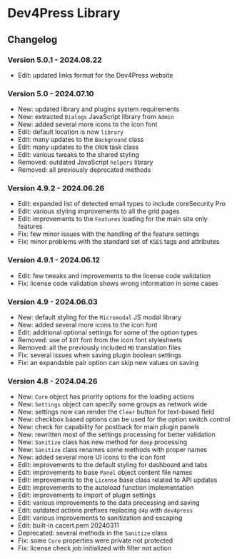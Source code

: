 # Dev4Press Library

## Changelog

### Version 5.0.1 - 2024.08.22

* Edit: updated links format for the Dev4Press website

### Version 5.0 - 2024.07.10

* New: updated library and plugins system requirements
* New: extracted `Dialogs` JavaScript library from `Admin`
* New: added several more icons to the icon font
* Edit: default location is now `library`
* Edit: many updates to the `Background` class
* Edit: many updates to the `CRON` task class
* Edit: various tweaks to the shared styling
* Removed: outdated JavaScript `helpers` library
* Removed: all previously deprecated methods

### Version 4.9.2 - 2024.06.26

* Edit: expanded list of detected email types to include coreSecurity Pro
* Edit: various styling improvements to all the grid pages
* Edit: improvements to the `Features` loading for the main site only features
* Fix: few minor issues with the handling of the feature settings
* Fix: minor problems with the standard set of `KSES` tags and attributes

### Version 4.9.1 - 2024.06.12

* Edit: few tweaks and improvements to the license code validation
* Fix: license code validation shows wrong information in some cases

### Version 4.9 - 2024.06.03

* New: default styling for the `Micromodal` JS modal library
* New: added several more icons to the icon font
* Edit: additional optional settings for some of the option types 
* Removed: use of `EOT` font from the icon font stylesheets
* Removed: all the previously included `MO` translation files
* Fix: several issues when saving plugin boolean settings
* Fix: an expandable pair option can skip new values on saving

### Version 4.8 - 2024.04.26

* New: `Core` object has priority options for the loading actions
* New: `Settings` object can specify some groups as network wide
* New: settings now can render the `Clear` button for text-based field
* New: checkbox based options can be used for the option switch control
* New: check for capability for postback for main plugin panels
* New: rewritten most of the settings processing for better validation
* New: `Sanitize` class has new method for `deep` processing
* New: `Sanitize` class renames some methods with proper names
* New: added several more UI icons to the icon font
* Edit: improvements to the default styling for dashboard and tabs
* Edit: improvements to base `Panel` object content file names
* Edit: improvements to the `License` base class related to API updates
* Edit: improvements to the autoload function implementation
* Edit: improvements to import of plugin settings
* Edit: various improvements to the data processing and saving
* Edit: outdated actions prefixes replacing `d4p` with `dev4press`
* Edit: various improvements to sanitization and escaping
* Edit: built-in cacert.pem 20240311
* Deprecated: several methods in the `Sanitize` class
* Fix: some `Core` properties were private not protected
* Fix: license check job initialized with filter not action
